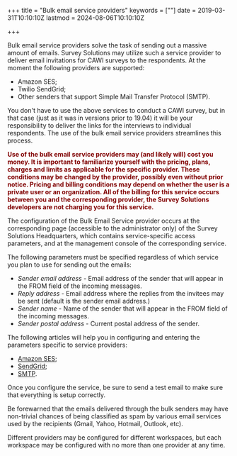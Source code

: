 +++
title = "Bulk email service providers"
keywords = [""]
date = 2019-03-31T10:10:10Z
lastmod = 2024-08-06T10:10:10Z

+++


Bulk email service providers solve the task of sending out a
massive amount of emails. Survey Solutions may utilize such a
service provider to deliver email invitations for CAWI surveys
to the respondents. At the moment the following providers are supported:

- Amazon SES;
- Twilio SendGrid;
- Other senders that support Simple Mail Transfer Protocol (SMTP).

You don't have to use the above services to conduct a CAWI
survey, but in that case (just as it was in versions prior
to 19.04) it will be your responsibility to deliver the links
for the interviews to individual respondents. The use of the
bulk email service providers streamlines this process.

<B><FONT color="Maroon">Use of the bulk email service
providers may (and likely will) cost you money. It is important
to familiarize yourself with the pricing, plans, charges and
limits as applicable for the specific provider. These conditions
may be changed by the provider, possibly even without prior notice.
Pricing and billing conditions may depend on whether the user is a private user
or an organization. All of the billing for this service occurs between you and
the corresponding provider, the Survey Solutions developers
are not charging you for this service.</FONT></B>

The configuration of the Bulk Email Service provider occurs at
the corresponding page (accessible to the administrator only)
of the Survey Solutions Headquarters,
which contains service-specific access parameters, and at the
management console of the corresponding service.

The following parameters must be specified regardless of which
service you plan to use for sending out the emails:

- <I>Sender email address</I> - Email address of the sender that will appear in the FROM field of the incoming messages.
- <I>Reply address</I> - Email address where the replies from the invitees may be sent (default is the sender email address.)
- <I>Sender name</I> - Name of the sender that will appear in the FROM field of the incoming messages.
- <I>Sender postal address</I> - Current postal address of the sender.

The following articles will help you in configuring and entering
the parameters specific to service providers:

- [Amazon SES](/headquarters/cawi/email-providers-amazon-ses/);
- [SendGrid](/headquarters/cawi/email-providers-sendgrid/);
- [SMTP](/headquarters/cawi/email-providers-smtp/).

Once you configure the service, be sure to send a test email to make sure that
everything is setup correctly.

Be forewarned that the emails delivered through the bulk senders
may have non-trivial chances of being classified as spam by
various email services used by the recipients (Gmail, Yahoo, Hotmail, Outlook, etc).

Different providers may be configured for different workspaces, but each
workspace may be configured with no more than one provider at any time.
